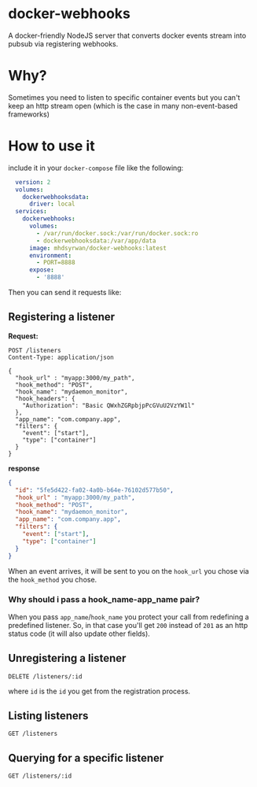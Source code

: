 # docker-webhooks
A docker-friendly NodeJS server that converts docker events stream into pubsub via registering webhooks.

# Why?
Sometimes you need to listen to specific container events but you can't keep an http stream open (which is the case in many non-event-based frameworks)

# How to use it
include it in your `docker-compose` file like the following:

```yaml
  version: 2
  volumes:
    dockerwebhooksdata:
      driver: local
  services:
    dockerwebhooks:
      volumes:
        - /var/run/docker.sock:/var/run/docker.sock:ro
        - dockerwebhooksdata:/var/app/data
      image: mhdsyrwan/docker-webhooks:latest
      environment:
        - PORT=8888
      expose:
        - '8888'
```

Then you can send it requests like:

## Registering a listener

**Request:**
```http
POST /listeners
Content-Type: application/json

{
  "hook_url" : "myapp:3000/my_path",
  "hook_method": "POST",
  "hook_name": "mydaemon_monitor",
  "hook_headers": {
    "Authorization": "Basic QWxhZGRpbjpPcGVuU2VzYW1l"
  },
  "app_name": "com.company.app",
  "filters": {
    "event": ["start"],
    "type": ["container"]
  }
}
```
**response**

```json
{
  "id": "5fe5d422-fa02-4a0b-b64e-76102d577b50",
  "hook_url" : "myapp:3000/my_path",
  "hook_method": "POST",
  "hook_name": "mydaemon_monitor",
  "app_name": "com.company.app",
  "filters": {
    "event": ["start"],
    "type": ["container"]
  }
}
```

When an event arrives, it will be sent to you on the `hook_url` you chose via the `hook_method` you chose.
### Why should i pass a hook_name-app_name pair?
When you pass `app_name`/`hook_name` you protect your call from redefining a predefined listener. So, in that case you'll get `200` instead of `201` as an http status code (it will also update other fields).

## Unregistering a listener

```http
DELETE /listeners/:id
```
where `id` is the `id` you get from the registration process.

## Listing listeners
```http
GET /listeners
```

## Querying for a specific listener
```http
GET /listeners/:id
```
